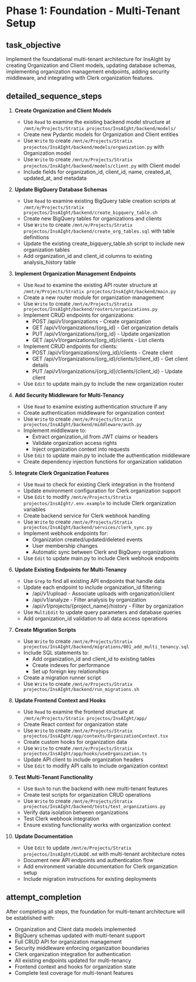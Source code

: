 # Phase 1: Foundation - Multi-Tenant Setup

<task name="phase-1-foundation-multi-tenant">

## task_objective

Implement the foundational multi-tenant architecture for InsAIght by creating Organization and Client models, updating database schemas, implementing organization management endpoints, adding security middleware, and integrating with Clerk organization features.

## detailed_sequence_steps

1. **Create Organization and Client Models**
   - Use `Read` to examine the existing backend model structure at `/mnt/e/Projects/Stratix projectos/InsAIght/backend/models/`
   - Create new Pydantic models for Organization and Client entities
   - Use `Write` to create `/mnt/e/Projects/Stratix projectos/InsAIght/backend/models/organization.py` with Organization model
   - Use `Write` to create `/mnt/e/Projects/Stratix projectos/InsAIght/backend/models/client.py` with Client model
   - Include fields for organization_id, client_id, name, created_at, updated_at, and metadata

2. **Update BigQuery Database Schemas**
   - Use `Read` to examine existing BigQuery table creation scripts at `/mnt/e/Projects/Stratix projectos/InsAIght/backend/create_bigquery_table.sh`
   - Create new BigQuery tables for organizations and clients
   - Use `Write` to create `/mnt/e/Projects/Stratix projectos/InsAIght/backend/create_org_tables.sql` with table definitions
   - Update the existing create_bigquery_table.sh script to include new organization tables
   - Add organization_id and client_id columns to existing analysis_history table

3. **Implement Organization Management Endpoints**
   - Use `Read` to examine the existing API router structure at `/mnt/e/Projects/Stratix projectos/InsAIght/backend/main.py`
   - Create a new router module for organization management
   - Use `Write` to create `/mnt/e/Projects/Stratix projectos/InsAIght/backend/routers/organizations.py`
   - Implement CRUD endpoints for organizations:
     - POST /api/v1/organizations - Create organization
     - GET /api/v1/organizations/{org_id} - Get organization details
     - PUT /api/v1/organizations/{org_id} - Update organization
     - GET /api/v1/organizations/{org_id}/clients - List clients
   - Implement CRUD endpoints for clients:
     - POST /api/v1/organizations/{org_id}/clients - Create client
     - GET /api/v1/organizations/{org_id}/clients/{client_id} - Get client details
     - PUT /api/v1/organizations/{org_id}/clients/{client_id} - Update client
   - Use `Edit` to update main.py to include the new organization router

4. **Add Security Middleware for Multi-Tenancy**
   - Use `Read` to examine existing authentication structure if any
   - Create authentication middleware for organization context
   - Use `Write` to create `/mnt/e/Projects/Stratix projectos/InsAIght/backend/middleware/auth.py`
   - Implement middleware to:
     - Extract organization_id from JWT claims or headers
     - Validate organization access rights
     - Inject organization context into requests
   - Use `Edit` to update main.py to include the authentication middleware
   - Create dependency injection functions for organization validation

5. **Integrate Clerk Organization Features**
   - Use `Read` to check for existing Clerk integration in the frontend
   - Update environment configuration for Clerk organization support
   - Use `Edit` to modify `/mnt/e/Projects/Stratix projectos/InsAIght/.env.example` to include Clerk organization variables
   - Create backend service for Clerk webhook handling
   - Use `Write` to create `/mnt/e/Projects/Stratix projectos/InsAIght/backend/services/clerk_sync.py`
   - Implement webhook endpoints for:
     - Organization created/updated/deleted events
     - User membership changes
     - Automatic sync between Clerk and BigQuery organizations
   - Use `Edit` to update main.py to include Clerk webhook endpoints

6. **Update Existing Endpoints for Multi-Tenancy**
   - Use `Grep` to find all existing API endpoints that handle data
   - Update each endpoint to include organization_id filtering:
     - /api/v1/upload - Associate uploads with organization/client
     - /api/v1/analyze - Filter analysis by organization
     - /api/v1/projects/{project_name}/history - Filter by organization
   - Use `MultiEdit` to update query parameters and database queries
   - Add organization_id validation to all data access operations

7. **Create Migration Scripts**
   - Use `Write` to create `/mnt/e/Projects/Stratix projectos/InsAIght/backend/migrations/001_add_multi_tenancy.sql`
   - Include SQL statements to:
     - Add organization_id and client_id to existing tables
     - Create indexes for performance
     - Set up foreign key relationships
   - Create a migration runner script
   - Use `Write` to create `/mnt/e/Projects/Stratix projectos/InsAIght/backend/run_migrations.sh`

8. **Update Frontend Context and Hooks**
   - Use `Read` to examine the frontend structure at `/mnt/e/Projects/Stratix projectos/InsAIght/app/`
   - Create React context for organization state
   - Use `Write` to create `/mnt/e/Projects/Stratix projectos/InsAIght/app/contexts/OrganizationContext.tsx`
   - Create custom hooks for organization data
   - Use `Write` to create `/mnt/e/Projects/Stratix projectos/InsAIght/app/hooks/useOrganization.ts`
   - Update API client to include organization headers
   - Use `Edit` to modify API calls to include organization context

9. **Test Multi-Tenant Functionality**
   - Use `Bash` to run the backend with new multi-tenant features
   - Create test scripts for organization CRUD operations
   - Use `Write` to create `/mnt/e/Projects/Stratix projectos/InsAIght/backend/tests/test_organizations.py`
   - Verify data isolation between organizations
   - Test Clerk webhook integration
   - Ensure existing functionality works with organization context

10. **Update Documentation**
    - Use `Edit` to update `/mnt/e/Projects/Stratix projectos/InsAIght/CLAUDE.md` with multi-tenant architecture notes
    - Document new API endpoints and authentication flow
    - Add environment variable documentation for Clerk organization setup
    - Include migration instructions for existing deployments

## attempt_completion

After completing all steps, the foundation for multi-tenant architecture will be established with:

- Organization and Client data models implemented
- BigQuery schemas updated with multi-tenant support
- Full CRUD API for organization management
- Security middleware enforcing organization boundaries
- Clerk organization integration for authentication
- All existing endpoints updated for multi-tenancy
- Frontend context and hooks for organization state
- Complete test coverage for multi-tenant features

</task>
